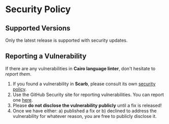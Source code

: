 <h1 style="border-bottom: 0;">Security Policy</h1>

## Supported Versions

Only the latest release is supported with security updates.

## Reporting a Vulnerability

If there are any vulnerabilities in **Cairo language linter**, don't hesitate to
_report them_.

1. If you found a vulnerability in **Scarb**, please consult its
   own [security policy](https://github.com/software-mansion/scarb/security/policy).
2. Use the GitHub Security site for reporting vulnerabilities. You can report
   one [here](https://github.com/software-mansion/cairo-lint/security/advisories/new).
3. Please **do not disclose the vulnerability publicly** until a fix is released!
4. Once we have either: a) published a fix or b) declined to address the vulnerability for whatever
   reason, you are free to publicly disclose it.
